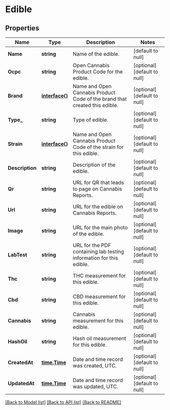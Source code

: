 # Edible

## Properties
Name | Type | Description | Notes
------------ | ------------- | ------------- | -------------
**Name** | **string** | Name of the edible. | [default to null]
**Ocpc** | **string** | Open Cannabis Product Code for the edible. | [optional] [default to null]
**Brand** | [**interface{}**](interface{}.md) | Name and Open Cannabis Product Code of the brand that created this edible. | [optional] [default to null]
**Type_** | **string** | Type of edible. | [optional] [default to null]
**Strain** | [**interface{}**](interface{}.md) | Name and Open Cannabis Product Code of the strain for this edible. | [optional] [default to null]
**Description** | **string** | Description of the edible. | [optional] [default to null]
**Qr** | **string** | URL for QR that leads to page on Cannabis Reports. | [optional] [default to null]
**Url** | **string** | URL for the edible on Cannabis Reports. | [optional] [default to null]
**Image** | **string** | URL for the main photo of the edible. | [optional] [default to null]
**LabTest** | **string** | URL for the PDF containing lab testing information for this edible. | [optional] [default to null]
**Thc** | **string** | THC measurement for this edible. | [optional] [default to null]
**Cbd** | **string** | CBD measurement for this edible. | [optional] [default to null]
**Cannabis** | **string** | Cannabis measurement for this edible. | [optional] [default to null]
**HashOil** | **string** | Hash oil measurement for this edible. | [optional] [default to null]
**CreatedAt** | [**time.Time**](time.Time.md) | Date and time record was created, UTC. | [optional] [default to null]
**UpdatedAt** | [**time.Time**](time.Time.md) | Date and time record was updated, UTC. | [optional] [default to null]

[[Back to Model list]](../README.md#documentation-for-models) [[Back to API list]](../README.md#documentation-for-api-endpoints) [[Back to README]](../README.md)


